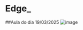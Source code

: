 # Edge_

##Aula do dia 19/03/2025
![image](https://github.com/user-attachments/assets/90e74223-44a3-4519-85d0-cf37bfe9b5fa)
